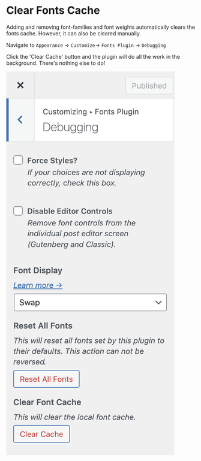 # Clear Fonts Cache

Adding and removing font-families and font weights automatically clears the fonts cache. However, it can also be cleared manually.

Navigate to `Appearance` → `Customize`→ `Fonts Plugin` → `Debugging`

Click the 'Clear Cache' button and the plugin will do all the work in the background. There's nothing else to do!



![](<../.gitbook/assets/image (2).png>)

